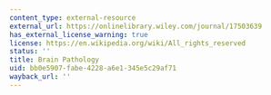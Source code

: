 ```yaml
---
content_type: external-resource
external_url: https://onlinelibrary.wiley.com/journal/17503639
has_external_license_warning: true
license: https://en.wikipedia.org/wiki/All_rights_reserved
status: ''
title: Brain Pathology
uid: bb0e5907-fabe-4228-a6e1-345e5c29af71
wayback_url: ''
---
```


